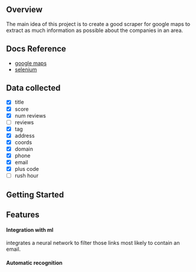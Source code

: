 ## Overview
The main idea of this project is to create a good scraper for google maps to extract as much information as possible about the companies in an area.

## Docs Reference
* [google maps](https://www.google.es/maps)
* [selenium](https://www.selenium.dev/)

## Data collected
- [x] title
- [x] score
- [x] num reviews
- [ ] reviews
- [x] tag
- [x] address
- [x] coords
- [x] domain
- [x] phone
- [x] email
- [x] plus code
- [ ] rush hour

## Getting Started


## Features
#### Integration with ml
integrates a neural network to filter those links most likely to contain an email.

#### Automatic recognition
